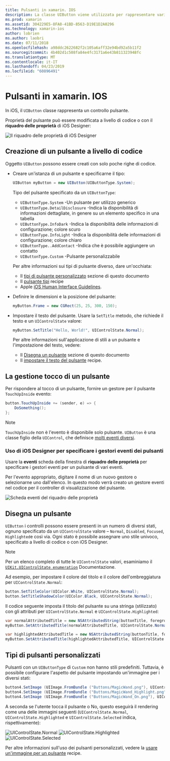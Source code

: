 ```yaml
---
title: Pulsanti in xamarin. IOS
description: La classe UIButton viene utilizzata per rappresentare vari diversi stili di pulsante nelle schermate di iOS. Questa guida illustra le diverse opzioni per l'uso di pulsanti in iOS.
ms.prod: xamarin
ms.assetid: 304229E5-8FA8-41BD-8563-D19E1D2A0296
ms.technology: xamarin-ios
author: lobrien
ms.author: laobri
ms.date: 07/11/2018
ms.openlocfilehash: a98ddc2622682f2c105a6aff32e94bd92a5b11f2
ms.sourcegitcommit: 4b402d1c508fa84e4fc3171a6e43b811323948fc
ms.translationtype: MT
ms.contentlocale: it-IT
ms.lasthandoff: 04/23/2019
ms.locfileid: "60896491"
---
```

# <a name="buttons-in-xamarinios"></a>Pulsanti in xamarin. IOS

In iOS, il `UIButton` classe rappresenta un controllo pulsante.

Proprietà del pulsante può essere modificata a livello di codice o con il **riquadro delle proprietà** di iOS Designer:

![Il riquadro delle proprietà di iOS Designer](buttons-images/properties.png "il riquadro delle proprietà di iOS Designer")

## <a name="creating-a-button-programmatically"></a>Creazione di un pulsante a livello di codice

Oggetto `UIButton` possono essere creati con solo poche righe di codice.

- Creare un'istanza di un pulsante e specificarne il tipo:

  ```csharp
  UIButton myButton = new UIButton(UIButtonType.System);
  ```

  Tipo del pulsante specificato da un `UIButtonType`:

  - `UIButtonType.System` -Un pulsante per utilizzo generico
  - `UIButtonType.DetailDisclosure` -Indica la disponibilità di informazioni dettagliate, in genere su un elemento specifico in una tabella
  - `UIButtonType.InfoDark` -Indica la disponibilità delle informazioni di configurazione; colore scuro
  - `UIButtonType.InfoLight` -Indica la disponibilità delle informazioni di configurazione; colore chiaro
  - `UIButtonType..AddContact` -Indica che è possibile aggiungere un contatto
  - `UIButtonType.Custom` -Pulsante personalizzabile

  Per altre informazioni sui tipi di pulsante diverso, dare un'occhiata:
  
  - Il [tipi di pulsante personalizzato](#custom-button-types) sezione di questo documento
  - Il [pulsante tipi](https://github.com/xamarin/recipes/tree/master/Recipes/ios/standard_controls/buttons/create_different_types_of_buttons) recipe
  - Apple [iOS Human Interface Guidelines](https://developer.apple.com/design/human-interface-guidelines/ios/controls/buttons/).

- Definire le dimensioni e la posizione del pulsante:

  ```csharp
  myButton.Frame = new CGRect(25, 25, 300, 150);
  ```

- Impostare il testo del pulsante. Usare la `SetTitle` metodo, che richiede il testo e un `UIControlState` valore:

  ```csharp
  myButton.SetTitle("Hello, World!", UIControlState.Normal);
  ```

  Per altre informazioni sull'applicazione di stili a un pulsante e l'impostazione del testo, vedere:

  - Il [Disegna un pulsante](#styling-a-button) sezione di questo documento
  - Il [impostare il testo del pulsante](https://github.com/xamarin/recipes/tree/master/Recipes/ios/standard_controls/buttons/set_button_text) recipe.

## <a name="handling-a-button-tap"></a>La gestione tocco di un pulsante

Per rispondere al tocco di un pulsante, fornire un gestore per il pulsante `TouchUpInside` evento:

```csharp
button.TouchUpInside += (sender, e) => {
    DoSomething();
};
```

> [!NOTE]
> `TouchUpInside` non è l'evento è disponibile solo pulsante. `UIButton` è una classe figlio della `UIControl`, che definisce [molti eventi diversi](xref:UIKit.UIControlEvent).

### <a name="using-the-ios-designer-to-specify-button-event-handlers"></a>Uso di iOS Designer per specificare i gestori eventi dei pulsanti

Usare la **eventi** scheda della finestra di **riquadro delle proprietà** per specificare i gestori eventi per un pulsante di vari eventi.

Per l'evento appropriato, digitare il nome di un nuovo gestore o selezionarne uno dall'elenco. In questo modo verrà creato un gestore eventi nel codice per il controller di visualizzazione del pulsante.

![Scheda eventi del riquadro delle proprietà](buttons-images/image1.png "scheda eventi del riquadro delle proprietà")

## <a name="styling-a-button"></a>Disegna un pulsante

`UIButton` i controlli possono essere presenti in un numero di diversi stati, ognuno specificato da un `UIControlState` valore – `Normal`, `Disabled`, `Focused`, `Highlighted`e così via. Ogni stato è possibile assegnare uno stile univoco, specificato a livello di codice o con iOS Designer.

> [!NOTE]
> Per un elenco completo di tutte le `UIControlState` valori, esaminiamo il [`UIKit.UIControlState enumeration`](xref:UIKit.UIControlState)
> Documentazione.

Ad esempio, per impostare il colore del titolo e il colore dell'ombreggiatura per `UIControlState.Normal`:

```csharp
button.SetTitleColor(UIColor.White, UIControlState.Normal);
button.SetTitleShadowColor(UIColor.Black, UIControlState.Normal);
```

Il codice seguente imposta il titolo del pulsante su una stringa (stilizzato) con gli attributi per `UIControlState.Normal` e `UIControlState.Highlighted`:

```csharp
var normalAttributedTitle = new NSAttributedString(buttonTitle, foregroundColor: UIColor.Blue, strikethroughStyle: NSUnderlineStyle.Single);
myButton.SetAttributedTitle(normalAttributedTitle, UIControlState.Normal);

var highlightedAttributedTitle = new NSAttributedString(buttonTitle, foregroundColor: UIColor.Green, strikethroughStyle: NSUnderlineStyle.Thick);
myButton.SetAttributedTitle(highlightedAttributedTitle, UIControlState.Highlighted);
```

## <a name="custom-button-types"></a>Tipi di pulsanti personalizzati

Pulsanti con un `UIButtonType` di `Custom` non hanno stili predefiniti. Tuttavia, è possibile configurare l'aspetto del pulsante impostando un'immagine per i diversi stati:

```csharp
button4.SetImage (UIImage.FromBundle ("Buttons/MagicWand.png"), UIControlState.Normal);
button4.SetImage (UIImage.FromBundle ("Buttons/MagicWand_Highlight.png"), UIControlState.Highlighted);
button4.SetImage (UIImage.FromBundle ("Buttons/MagicWand_On.png"), UIControlState.Selected);
```

A seconda se l'utente tocca il pulsante o No, questo eseguirà il rendering come una delle immagini seguenti (`UIControlState.Normal`, `UIControlState.Highlighted` e `UIControlState.Selected` indica, rispettivamente):

![UIControlState.Normal](buttons-images/image22.png "UIControlState.Normal")
![UIControlState.Highlighted](buttons-images/image23.png "UIControlState.Highlighted")
![UIControlState.Selected](buttons-images/image24.png "UIControlState.Selected")

Per altre informazioni sull'uso dei pulsanti personalizzati, vedere la [usare un'immagine per un pulsante](https://github.com/xamarin/recipes/tree/master/Recipes/ios/standard_controls/buttons/use_an_image_for_a_button) recipe.

